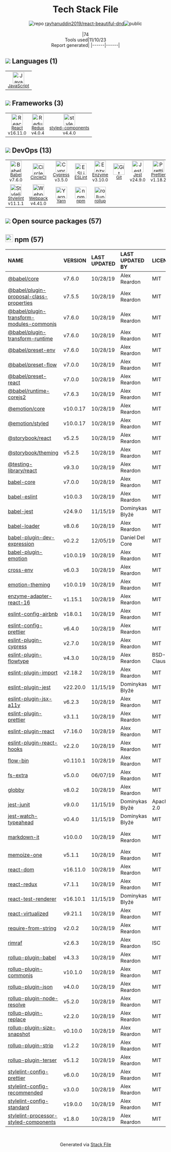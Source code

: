 <!--
--- Readme.md Snippet without images Start ---
## Tech Stack
rayhanuddin2019/react-beautiful-dnd is built on the following main stack:
- [CircleCI](https://circleci.com/) – Continuous Integration
- [Jest](http://facebook.github.io/jest/) – Javascript Testing Framework
- [React](https://reactjs.org/) – Javascript UI Libraries
- [JavaScript](https://developer.mozilla.org/en-US/docs/Web/JavaScript) – Languages
- [Webpack](http://webpack.js.org) – JS Build Tools / JS Task Runners
- [Babel](http://babeljs.io/) – JavaScript Compilers
- [ESLint](http://eslint.org/) – Code Review
- [Redux](https://redux.js.org/) – State Management Library
- [rollup](http://rollupjs.org/) – JS Build Tools / JS Task Runners
- [Enzyme](https://enzymejs.github.io/enzyme/) – Javascript Testing Framework
- [Stylelint](http://stylelint.io/) – Code Review
- [Yarn](https://yarnpkg.com/) – Front End Package Manager
- [styled-components](https://styled-components.com) – JavaScript Framework Components
- [Prettier](https://prettier.io/) – Code Review
- [Cypress](https://www.cypress.io/) – Javascript Testing Framework

Full tech stack [here](/techstack.md)
--- Readme.md Snippet without images End ---

--- Readme.md Snippet with images Start ---
## Tech Stack
rayhanuddin2019/react-beautiful-dnd is built on the following main stack:
- <img width='25' height='25' src='https://img.stackshare.io/service/190/CvqrSSFs_400x400.jpg' alt='CircleCI'/> [CircleCI](https://circleci.com/) – Continuous Integration
- <img width='25' height='25' src='https://img.stackshare.io/service/830/jest.png' alt='Jest'/> [Jest](http://facebook.github.io/jest/) – Javascript Testing Framework
- <img width='25' height='25' src='https://img.stackshare.io/service/1020/OYIaJ1KK.png' alt='React'/> [React](https://reactjs.org/) – Javascript UI Libraries
- <img width='25' height='25' src='https://img.stackshare.io/service/1209/javascript.jpeg' alt='JavaScript'/> [JavaScript](https://developer.mozilla.org/en-US/docs/Web/JavaScript) – Languages
- <img width='25' height='25' src='https://img.stackshare.io/service/1682/IMG_4636.PNG' alt='Webpack'/> [Webpack](http://webpack.js.org) – JS Build Tools / JS Task Runners
- <img width='25' height='25' src='https://img.stackshare.io/service/2739/-1wfGjNw.png' alt='Babel'/> [Babel](http://babeljs.io/) – JavaScript Compilers
- <img width='25' height='25' src='https://img.stackshare.io/service/3337/Q4L7Jncy.jpg' alt='ESLint'/> [ESLint](http://eslint.org/) – Code Review
- <img width='25' height='25' src='https://img.stackshare.io/service/4074/13142323.png' alt='Redux'/> [Redux](https://redux.js.org/) – State Management Library
- <img width='25' height='25' src='https://img.stackshare.io/service/4423/zE8RTn9E_400x400.jpg' alt='rollup'/> [rollup](http://rollupjs.org/) – JS Build Tools / JS Task Runners
- <img width='25' height='25' src='https://img.stackshare.io/service/4488/default_87e6ca3fa146a959af95ccf3df1ec550eb434129.png' alt='Enzyme'/> [Enzyme](https://enzymejs.github.io/enzyme/) – Javascript Testing Framework
- <img width='25' height='25' src='https://img.stackshare.io/service/5446/V9JsvPul_400x400.jpg' alt='Stylelint'/> [Stylelint](http://stylelint.io/) – Code Review
- <img width='25' height='25' src='https://img.stackshare.io/service/5848/44mC-kJ3.jpg' alt='Yarn'/> [Yarn](https://yarnpkg.com/) – Front End Package Manager
- <img width='25' height='25' src='https://img.stackshare.io/service/6749/styled-components.png' alt='styled-components'/> [styled-components](https://styled-components.com) – JavaScript Framework Components
- <img width='25' height='25' src='https://img.stackshare.io/service/7035/default_66f265943abed56bcdbfca1c866a4261b1fbb063.jpg' alt='Prettier'/> [Prettier](https://prettier.io/) – Code Review
- <img width='25' height='25' src='https://img.stackshare.io/service/9231/default_66c5c1a197dcd0232e41e4ab6299d119b4e165b3.png' alt='Cypress'/> [Cypress](https://www.cypress.io/) – Javascript Testing Framework

Full tech stack [here](/techstack.md)
--- Readme.md Snippet with images End ---
-->
<div align="center">

# Tech Stack File
![](https://img.stackshare.io/repo.svg "repo") [rayhanuddin2019/react-beautiful-dnd](https://github.com/rayhanuddin2019/react-beautiful-dnd)![](https://img.stackshare.io/public_badge.svg "public")
<br/><br/>
|74<br/>Tools used|11/10/23 <br/>Report generated|
|------|------|
</div>

## <img src='https://img.stackshare.io/languages.svg'/> Languages (1)
<table><tr>
  <td align='center'>
  <img width='36' height='36' src='https://img.stackshare.io/service/1209/javascript.jpeg' alt='JavaScript'>
  <br>
  <sub><a href="https://developer.mozilla.org/en-US/docs/Web/JavaScript">JavaScript</a></sub>
  <br>
  <sub></sub>
</td>

</tr>
</table>

## <img src='https://img.stackshare.io/frameworks.svg'/> Frameworks (3)
<table><tr>
  <td align='center'>
  <img width='36' height='36' src='https://img.stackshare.io/service/1020/OYIaJ1KK.png' alt='React'>
  <br>
  <sub><a href="https://reactjs.org/">React</a></sub>
  <br>
  <sub>v16.11.0</sub>
</td>

<td align='center'>
  <img width='36' height='36' src='https://img.stackshare.io/service/4074/13142323.png' alt='Redux'>
  <br>
  <sub><a href="https://redux.js.org/">Redux</a></sub>
  <br>
  <sub>v4.0.4</sub>
</td>

<td align='center'>
  <img width='36' height='36' src='https://img.stackshare.io/service/6749/styled-components.png' alt='styled-components'>
  <br>
  <sub><a href="https://styled-components.com">styled-components</a></sub>
  <br>
  <sub>v4.4.0</sub>
</td>

</tr>
</table>

## <img src='https://img.stackshare.io/devops.svg'/> DevOps (13)
<table><tr>
  <td align='center'>
  <img width='36' height='36' src='https://img.stackshare.io/service/2739/-1wfGjNw.png' alt='Babel'>
  <br>
  <sub><a href="http://babeljs.io/">Babel</a></sub>
  <br>
  <sub>v7.6.0</sub>
</td>

<td align='center'>
  <img width='36' height='36' src='https://img.stackshare.io/service/190/CvqrSSFs_400x400.jpg' alt='CircleCI'>
  <br>
  <sub><a href="https://circleci.com/">CircleCI</a></sub>
  <br>
  <sub></sub>
</td>

<td align='center'>
  <img width='36' height='36' src='https://img.stackshare.io/service/9231/default_66c5c1a197dcd0232e41e4ab6299d119b4e165b3.png' alt='Cypress'>
  <br>
  <sub><a href="https://www.cypress.io/">Cypress</a></sub>
  <br>
  <sub>v3.5.0</sub>
</td>

<td align='center'>
  <img width='36' height='36' src='https://img.stackshare.io/service/3337/Q4L7Jncy.jpg' alt='ESLint'>
  <br>
  <sub><a href="http://eslint.org/">ESLint</a></sub>
  <br>
  <sub></sub>
</td>

<td align='center'>
  <img width='36' height='36' src='https://img.stackshare.io/service/4488/default_87e6ca3fa146a959af95ccf3df1ec550eb434129.png' alt='Enzyme'>
  <br>
  <sub><a href="https://enzymejs.github.io/enzyme/">Enzyme</a></sub>
  <br>
  <sub>v3.10.0</sub>
</td>

<td align='center'>
  <img width='36' height='36' src='https://img.stackshare.io/service/1046/git.png' alt='Git'>
  <br>
  <sub><a href="http://git-scm.com/">Git</a></sub>
  <br>
  <sub></sub>
</td>

<td align='center'>
  <img width='36' height='36' src='https://img.stackshare.io/service/830/jest.png' alt='Jest'>
  <br>
  <sub><a href="http://facebook.github.io/jest/">Jest</a></sub>
  <br>
  <sub>v24.9.0</sub>
</td>

<td align='center'>
  <img width='36' height='36' src='https://img.stackshare.io/service/7035/default_66f265943abed56bcdbfca1c866a4261b1fbb063.jpg' alt='Prettier'>
  <br>
  <sub><a href="https://prettier.io/">Prettier</a></sub>
  <br>
  <sub>v1.18.2</sub>
</td>

</tr>
<tr>
  <td align='center'>
  <img width='36' height='36' src='https://img.stackshare.io/service/5446/V9JsvPul_400x400.jpg' alt='Stylelint'>
  <br>
  <sub><a href="http://stylelint.io/">Stylelint</a></sub>
  <br>
  <sub>v11.1.1</sub>
</td>

<td align='center'>
  <img width='36' height='36' src='https://img.stackshare.io/service/1682/IMG_4636.PNG' alt='Webpack'>
  <br>
  <sub><a href="http://webpack.js.org">Webpack</a></sub>
  <br>
  <sub>v4.41.0</sub>
</td>

<td align='center'>
  <img width='36' height='36' src='https://img.stackshare.io/service/5848/44mC-kJ3.jpg' alt='Yarn'>
  <br>
  <sub><a href="https://yarnpkg.com/">Yarn</a></sub>
  <br>
  <sub></sub>
</td>

<td align='center'>
  <img width='36' height='36' src='https://img.stackshare.io/service/1120/lejvzrnlpb308aftn31u.png' alt='npm'>
  <br>
  <sub><a href="https://www.npmjs.com/">npm</a></sub>
  <br>
  <sub></sub>
</td>

<td align='center'>
  <img width='36' height='36' src='https://img.stackshare.io/service/4423/zE8RTn9E_400x400.jpg' alt='rollup'>
  <br>
  <sub><a href="http://rollupjs.org/">rollup</a></sub>
  <br>
  <sub></sub>
</td>

</tr>
</table>


## <img src='https://img.stackshare.io/group.svg' /> Open source packages (57)</h2>

## <img width='24' height='24' src='https://img.stackshare.io/service/1120/lejvzrnlpb308aftn31u.png'/> npm (57)

|NAME|VERSION|LAST UPDATED|LAST UPDATED BY|LICENSE|VULNERABILITIES|
|:------|:------|:------|:------|:------|:------|
|[@babel/core](https://www.npmjs.com/@babel/core)|v7.6.0|10/28/19|Alex Reardon |MIT|N/A|
|[@babel/plugin-proposal-class-properties](https://www.npmjs.com/@babel/plugin-proposal-class-properties)|v7.5.5|10/28/19|Alex Reardon |MIT|N/A|
|[@babel/plugin-transform-modules-commonjs](https://www.npmjs.com/@babel/plugin-transform-modules-commonjs)|v7.6.0|10/28/19|Alex Reardon |MIT|N/A|
|[@babel/plugin-transform-runtime](https://www.npmjs.com/@babel/plugin-transform-runtime)|v7.6.0|10/28/19|Alex Reardon |MIT|N/A|
|[@babel/preset-env](https://www.npmjs.com/@babel/preset-env)|v7.6.0|10/28/19|Alex Reardon |MIT|N/A|
|[@babel/preset-flow](https://www.npmjs.com/@babel/preset-flow)|v7.0.0|10/28/19|Alex Reardon |MIT|N/A|
|[@babel/preset-react](https://www.npmjs.com/@babel/preset-react)|v7.0.0|10/28/19|Alex Reardon |MIT|N/A|
|[@babel/runtime-corejs2](https://www.npmjs.com/@babel/runtime-corejs2)|v7.6.3|10/28/19|Alex Reardon |MIT|N/A|
|[@emotion/core](https://www.npmjs.com/@emotion/core)|v10.0.17|10/28/19|Alex Reardon |MIT|N/A|
|[@emotion/styled](https://www.npmjs.com/@emotion/styled)|v10.0.17|10/28/19|Alex Reardon |MIT|N/A|
|[@storybook/react](https://www.npmjs.com/@storybook/react)|v5.2.5|10/28/19|Alex Reardon |MIT|N/A|
|[@storybook/theming](https://www.npmjs.com/@storybook/theming)|v5.2.5|10/28/19|Alex Reardon |MIT|N/A|
|[@testing-library/react](https://www.npmjs.com/@testing-library/react)|v9.3.0|10/28/19|Alex Reardon |MIT|N/A|
|[babel-core](https://www.npmjs.com/babel-core)|v7.0.0|10/28/19|Alex Reardon |MIT|N/A|
|[babel-eslint](https://www.npmjs.com/babel-eslint)|v10.0.3|10/28/19|Alex Reardon |MIT|N/A|
|[babel-jest](https://www.npmjs.com/babel-jest)|v24.9.0|11/15/19|Dominykas Blyžė |MIT|N/A|
|[babel-loader](https://www.npmjs.com/babel-loader)|v8.0.6|10/28/19|Alex Reardon |MIT|N/A|
|[babel-plugin-dev-expression](https://www.npmjs.com/babel-plugin-dev-expression)|v0.2.2|12/05/19|Daniel Del Core |MIT|N/A|
|[babel-plugin-emotion](https://www.npmjs.com/babel-plugin-emotion)|v10.0.19|10/28/19|Alex Reardon |MIT|N/A|
|[cross-env](https://www.npmjs.com/cross-env)|v6.0.3|10/28/19|Alex Reardon |MIT|N/A|
|[emotion-theming](https://www.npmjs.com/emotion-theming)|v10.0.19|10/28/19|Alex Reardon |MIT|N/A|
|[enzyme-adapter-react-16](https://www.npmjs.com/enzyme-adapter-react-16)|v1.15.1|10/28/19|Alex Reardon |MIT|N/A|
|[eslint-config-airbnb](https://www.npmjs.com/eslint-config-airbnb)|v18.0.1|10/28/19|Alex Reardon |MIT|N/A|
|[eslint-config-prettier](https://www.npmjs.com/eslint-config-prettier)|v6.4.0|10/28/19|Alex Reardon |MIT|N/A|
|[eslint-plugin-cypress](https://www.npmjs.com/eslint-plugin-cypress)|v2.7.0|10/28/19|Alex Reardon |MIT|N/A|
|[eslint-plugin-flowtype](https://www.npmjs.com/eslint-plugin-flowtype)|v4.3.0|10/28/19|Alex Reardon |BSD-3-Clause|N/A|
|[eslint-plugin-import](https://www.npmjs.com/eslint-plugin-import)|v2.18.2|10/28/19|Alex Reardon |MIT|N/A|
|[eslint-plugin-jest](https://www.npmjs.com/eslint-plugin-jest)|v22.20.0|11/15/19|Dominykas Blyžė |MIT|N/A|
|[eslint-plugin-jsx-a11y](https://www.npmjs.com/eslint-plugin-jsx-a11y)|v6.2.3|10/28/19|Alex Reardon |MIT|N/A|
|[eslint-plugin-prettier](https://www.npmjs.com/eslint-plugin-prettier)|v3.1.1|10/28/19|Alex Reardon |MIT|N/A|
|[eslint-plugin-react](https://www.npmjs.com/eslint-plugin-react)|v7.16.0|10/28/19|Alex Reardon |MIT|N/A|
|[eslint-plugin-react-hooks](https://www.npmjs.com/eslint-plugin-react-hooks)|v2.2.0|10/28/19|Alex Reardon |MIT|N/A|
|[flow-bin](https://www.npmjs.com/flow-bin)|v0.110.1|10/28/19|Alex Reardon |MIT|N/A|
|[fs-extra](https://www.npmjs.com/fs-extra)|v5.0.0|06/07/19|Alex Reardon |MIT|N/A|
|[globby](https://www.npmjs.com/globby)|v8.0.2|10/28/19|Alex Reardon |MIT|N/A|
|[jest-junit](https://www.npmjs.com/jest-junit)|v9.0.0|11/15/19|Dominykas Blyžė |Apache-2.0|N/A|
|[jest-watch-typeahead](https://www.npmjs.com/jest-watch-typeahead)|v0.4.0|11/15/19|Dominykas Blyžė |MIT|N/A|
|[markdown-it](https://www.npmjs.com/markdown-it)|v10.0.0|10/28/19|Alex Reardon |MIT|[CVE-2022-21670](https://github.com/advisories/GHSA-6vfc-qv3f-vr6c) (Moderate)|
|[memoize-one](https://www.npmjs.com/memoize-one)|v5.1.1|10/28/19|Alex Reardon |MIT|N/A|
|[react-dom](https://www.npmjs.com/react-dom)|v16.11.0|10/28/19|Alex Reardon |MIT|N/A|
|[react-redux](https://www.npmjs.com/react-redux)|v7.1.1|10/28/19|Alex Reardon |MIT|N/A|
|[react-test-renderer](https://www.npmjs.com/react-test-renderer)|v16.10.1|11/15/19|Dominykas Blyžė |MIT|N/A|
|[react-virtualized](https://www.npmjs.com/react-virtualized)|v9.21.1|10/28/19|Alex Reardon |MIT|N/A|
|[require-from-string](https://www.npmjs.com/require-from-string)|v2.0.2|10/28/19|Alex Reardon |MIT|N/A|
|[rimraf](https://www.npmjs.com/rimraf)|v2.6.3|10/28/19|Alex Reardon |ISC|N/A|
|[rollup-plugin-babel](https://www.npmjs.com/rollup-plugin-babel)|v4.3.3|10/28/19|Alex Reardon |MIT|N/A|
|[rollup-plugin-commonjs](https://www.npmjs.com/rollup-plugin-commonjs)|v10.1.0|10/28/19|Alex Reardon |MIT|N/A|
|[rollup-plugin-json](https://www.npmjs.com/rollup-plugin-json)|v4.0.0|10/28/19|Alex Reardon |MIT|N/A|
|[rollup-plugin-node-resolve](https://www.npmjs.com/rollup-plugin-node-resolve)|v5.2.0|10/28/19|Alex Reardon |MIT|N/A|
|[rollup-plugin-replace](https://www.npmjs.com/rollup-plugin-replace)|v2.2.0|10/28/19|Alex Reardon |MIT|N/A|
|[rollup-plugin-size-snapshot](https://www.npmjs.com/rollup-plugin-size-snapshot)|v0.10.0|10/28/19|Alex Reardon |MIT|N/A|
|[rollup-plugin-strip](https://www.npmjs.com/rollup-plugin-strip)|v1.2.2|10/28/19|Alex Reardon |MIT|N/A|
|[rollup-plugin-terser](https://www.npmjs.com/rollup-plugin-terser)|v5.1.2|10/28/19|Alex Reardon |MIT|N/A|
|[stylelint-config-prettier](https://www.npmjs.com/stylelint-config-prettier)|v6.0.0|10/28/19|Alex Reardon |MIT|N/A|
|[stylelint-config-recommended](https://www.npmjs.com/stylelint-config-recommended)|v3.0.0|10/28/19|Alex Reardon |MIT|N/A|
|[stylelint-config-standard](https://www.npmjs.com/stylelint-config-standard)|v19.0.0|10/28/19|Alex Reardon |MIT|N/A|
|[stylelint-processor-styled-components](https://www.npmjs.com/stylelint-processor-styled-components)|v1.8.0|10/28/19|Alex Reardon |MIT|N/A|

<br/>
<div align='center'>

Generated via [Stack File](https://github.com/apps/stack-file)
